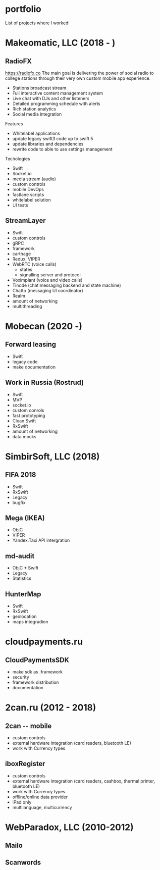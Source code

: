 # portfolio
List of projects where I worked

# Makeomatic, LLC (2018 - )

## RadioFX

https://radiofx.co
The main goal is delivering the power of social radio to college stations through their very own custom mobile app experience.
 - Stations broadcast stream
 - Full interactive content management system
 - Live chat with DJs and other listeners
 - Detailed programming schedule with alerts
 - Rich station analytics
 - Social media integration

Features
 - Whitelabel applications
 - update legacy swift3 code up to swift 5
 - update libraries and dependencies
 - rewrite code to able to use settings management

Techologies
 - Swift
 - Socket.io
 - media stream (audio)
 - custom controls
 - mobile DevOps
 - fastlane scripts
 - whitelabel solution
 - UI tests

## StreamLayer
 - Swift
 - custom controls
 - gRPC
 - framework
 - carthage
 - Redux, VIPER
 - WebRTC (voice calls)
   - states
   - signalling server and protocol
 - Voximplant (voice and video calls)
 - Tinode (chat messaging backend and state machine)
 - Chatto (messaging UI coordinator)
 - Realm
 - amount of networking
 - multithreading

# Mobecan (2020 -)

## Forward leasing
 - Swift
 - legacy code
 - make documentation

## Work in Russia (Rostrud)
 - Swift
 - MVP
 - socket.io
 - custom conrols
 - fast prototyping
 - Clean Swift
 - RxSwift
 - amount of networking
 - data mocks

# SimbirSoft, LLC (2018)

## FIFA 2018
 - Swift
 - RxSwift
 - Legacy
 - bugfix

## Mega (IKEA)
 - ObjC
 - VIPER
 - Yandex.Taxi API intergration

## md-audit
 - ObjC + Swift
 - Legacy
 - Statistics

## HunterMap
 - Swift
 - RxSwift
 - geolocation
 - maps integradion
 
# cloudpayments.ru

## CloudPaymentsSDK
 - make sdk as .framework
 - security
 - framework distribution
 - documentation

# 2can.ru (2012 - 2018)

## 2can -- mobile 
 - custom controls
 - external hardware integration (card readers, bluetooth LE)
 - work with Currency types

## iboxRegister
 - custom controls
 - external hardware integration (card readers, cashbox, thermal printer, bluetooth LE)
 - work with Currency types
 - offline/online data provider
 - iPad only
 - multilanguage, multicurrency

# WebParadox, LLC (2010-2012)

## Mailo

## Scanwords
